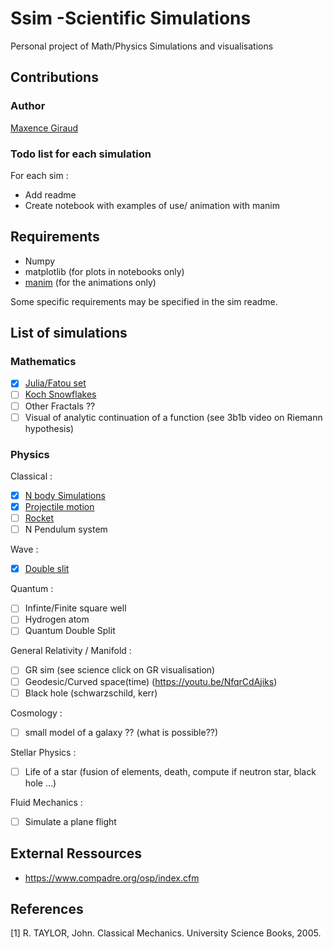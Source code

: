 # Ssim -Scientific Simulations

Personal project of Math/Physics Simulations and visualisations


## Contributions
### Author
[Maxence Giraud](https://github.com/MaxenceGiraud/)

### Todo list for each simulation
For each sim :
* Add readme
* Create notebook with examples of use/ animation with manim

## Requirements 
* Numpy 
* matplotlib (for plots in notebooks only)
* [manim](https://github.com/ManimCommunity/manim) (for the animations only)

Some specific requirements may be specified in the sim readme.
## List of simulations

### Mathematics

- [x] [Julia/Fatou set](ssim/Math/JuliaSet/)
- [ ] [Koch Snowflakes](ssim/Math/KochSnowflake/)
- [ ] Other Fractals ??
- [ ] Visual of analytic continuation of a function (see 3b1b video on Riemann hypothesis)

### Physics
Classical : 
- [x] [N body Simulations](ssim/Physics/Classical/NBody/)
- [x] [Projectile motion](ssim/Physics/Classical/ProjectileMotion/)
- [ ] [Rocket](ssim/Physics/Classical/Rocket/)   
- [ ] N Pendulum system
  
Wave :
- [x] [Double slit](ssim/Physics/Wave/DoubleSlit/)

Quantum : 
- [ ] Infinte/Finite square well
- [ ] Hydrogen atom 
- [ ] Quantum Double Split

General Relativity / Manifold :  
- [ ] GR sim (see science click on GR visualisation)
- [ ] Geodesic/Curved space(time) (<https://youtu.be/NfqrCdAjiks>)
- [ ] Black hole (schwarzschild, kerr)

Cosmology :  
- [ ] small model of a galaxy ?? (what is possible??)
    
Stellar Physics : 
- [ ] Life of a star (fusion of elements, death, compute if neutron star, black hole ...)

Fluid Mechanics :  
- [ ] Simulate a plane flight


## External Ressources 
- <https://www.compadre.org/osp/index.cfm>

## References

[1] R. TAYLOR, John. Classical Mechanics. University Science Books, 2005.   

[//]: # ([2] J. GRIFFITHS, David. Introduction to Electrodynamics. Pearson Education Limited, 2013.    
[3] SHANKAR, R.. Principles of Quantum Mechanics. Springer US, 2011.    
[4] J. GRIFFITHS, David y F. SCHROETER,  Darrell. Introduction to Quantum Mechanics. Cambridge University Press, 2018.    
[4] K. KUNDU, Pijush y M. COHEN,  Ira. Fluid Mechanics. Elsevier, 2001.   
[5] NEEDHAM, Tristan. Visual Complex Analysis. Clarendon Press, 1998.    
[6] CARROLL, Sean. Spacetime and Geometry: An Introduction to General Relativity. Pearson, 2003.) 



